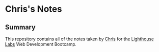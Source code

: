 # Chris's Notes

## Summary 

This repository contains all of the notes taken by [Chris](https://github.com/csjohn1) for the [Lighthouse Labs](https://www.lighthouselabs.ca/) Web Development Bootcamp.